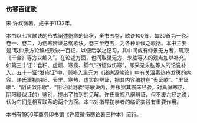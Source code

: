 ### 伤寒百证歌

宋·许叔微著，成书于1132年。

本书以七言歌诀的形式阐述伤寒的证状，全书五卷，歌诀100首，每20首为一卷。卷一、卷二，为伤寒辨证总纲歌诀。卷三至卷五，为各种证候之歌括。本书主要是“取仲景方论编成歌诀一百证，以便后学之记习，其中间或有仲景无方者，辄取《千金》等方以编入”。在论述方面，也间取巢元方、朱肱等人的观点加以补充。如第三十证：食积、虚烦、寒痰、脚气“四证似伤寒”，即采录朱肱等人的论说补入。五十一证“发痰证”中，则补入巢元方《诸病源候论》中有关温毒热疮发斑的内容。许氏重视阴阳、表里、寒热、虚实的辨证，把其内容编排在“表证歌“、“里证歌“、“阴证似阳歌“、“阳证似阴歌“等歌诀内，并根据其临床经验，对真假寒热、阴阳疑似证的）鉴别，提出了独到的见解。许氏重视八纲辨证，但不废六经之说，认为它们是相互联系的两个方面。本书对指导初学者的临证实践有重要作用。

本书有1956年商务印书馆《许叔微伤寒论著三种本》流行。